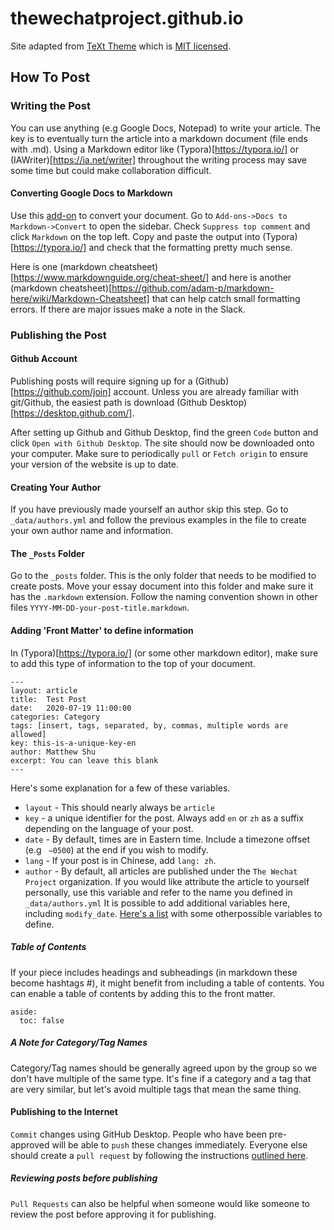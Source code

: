 # thewechatproject.github.io

Site adapted from [TeXt Theme](https://github.com/kitian616/jekyll-TeXt-theme) which is [MIT licensed](https://github.com/kitian616/jekyll-TeXt-theme/blob/master/LICENSE).

## How To Post
### Writing the Post
You can use anything (e.g Google Docs, Notepad) to write your article. The key is to eventually turn the article into a markdown document (file ends with .md). Using a Markdown editor like (Typora)[https://typora.io/] or (IAWriter)[https://ia.net/writer] throughout the writing process may save some time but could make collaboration difficult.

#### Converting Google Docs to Markdown
Use this [add-on](https://gsuite.google.com/marketplace/app/docs_to_markdown/700168918607) to convert your document.
Go to `Add-ons->Docs to Markdown->Convert` to open the sidebar. Check `Suppress top comment` and click `Markdown` on the top left.
Copy and paste the output into (Typora)[https://typora.io/] and check that the formatting pretty much sense.

Here is one (markdown cheatsheet)[https://www.markdownguide.org/cheat-sheet/] and here is another (markdown cheatsheet)[https://github.com/adam-p/markdown-here/wiki/Markdown-Cheatsheet] that can help catch small formatting errors. If there are major issues make a note in the Slack.

### Publishing the Post
#### Github Account
Publishing posts will require signing up for a (Github)[https://github.com/join] account. Unless you are already familiar with git/Github, the easiest path is download (Github Desktop)[https://desktop.github.com/].

After setting up Github and Github Desktop, find the green `Code` button and click `Open with Github Desktop`. The site should now be downloaded onto your computer. Make sure to periodically `pull` or `Fetch origin` to ensure your version of the website is up to date.

#### Creating Your Author
If you have previously made yourself an author skip this step. Go to `_data/authors.yml` and follow the previous examples in the file to create your own author name and information.

#### The `_Posts` Folder
Go to the `_posts` folder. This is the only folder that needs to be modified to create posts. Move your essay document into this folder and make sure it has the `.markdown` extension. Follow the naming convention shown in other files `YYYY-MM-DD-your-post-title.markdown`.

#### Adding 'Front Matter' to define information
In (Typora)[https://typora.io/] (or some other markdown editor), make sure to add this type of information to the top of your document. 

```
---
layout: article
title:  Test Post
date:   2020-07-19 11:00:00
categories: Category
tags: [insert, tags, separated, by, commas, multiple words are allowed]
key: this-is-a-unique-key-en
author: Matthew Shu
excerpt: You can leave this blank
---
```

Here's some explanation for a few of these variables.
- `layout` - This should nearly always be `article`
- `key` - a unique identifier for the post. Always add `en` or `zh` as a suffix depending on the language of your post.
- `date` - By default, times are in Eastern time. Include a timezone offset (e.g ` −0500`) at the end if you wish to modify.
- `lang` - If your post is in Chinese, add `lang: zh`.
- `author` - By default, all articles are published under the `The Wechat Project` organization. If you would like attribute the article to yourself personally, use this variable and refer to the name you defined in `_data/authors.yml`
It is possible to add additional variables here, including `modify_date`. [Here's a list](https://tianqi.name/jekyll-TeXt-theme/docs/en/layouts) with some otherpossible variables to define.

##### Table of Contents
If your piece includes headings and subheadings (in markdown these become hashtags #), it might benefit from including a table of contents. You can enable a table of contents by adding this to the front matter.
```
aside:
  toc: false
```

##### A Note for Category/Tag Names
Category/Tag names should be generally agreed upon by the group so we don't have multiple of the same type. It's fine if a category and a tag that are very similar, but let's avoid multiple tags that mean the same thing.

#### Publishing to the Internet
`Commit` changes using GitHub Desktop.
People who have been pre-approved will be able to `push` these changes immediately. Everyone else should create a `pull request` by following the instructions [outlined here](https://docs.github.com/en/desktop/contributing-and-collaborating-using-github-desktop/creating-an-issue-or-pull-request#creating-a-new-pull-request). 

##### Reviewing posts before publishing
`Pull Requests` can also be helpful when someone would like someone to review the post before approving it for publishing.